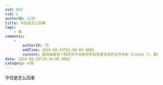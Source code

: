 ```yaml
---
aid: 652
cid: 1
authorID: 1132
title: 华住是怎么回事
tags:
    - 事
comments:
    -
        authorID: 79
        addTime: 2018-08-29T01:08:00.000Z
        content: 据说就是有个程序员不消息把带有登录信息的文件传到 GitHub 了。拿别人就能登录能拿到数据库里面的数据了呗。
date: 2018-08-28T10:34:00.000Z
category: 问答
---
```


华住是怎么回事
